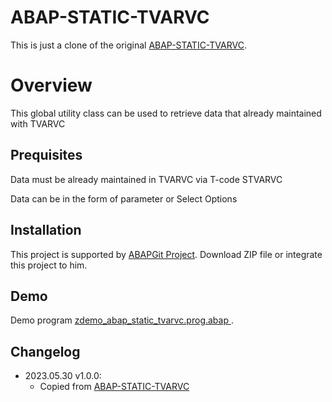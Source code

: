 # ABAP-STATIC-TVARVC

This is just a clone of the original [ABAP-STATIC-TVARVC](https://github.com/aufaraditya/ABAP-STATIC-TVARVC).

# Overview

This global utility class can be used to retrieve data that already maintained with TVARVC

## Prequisites

Data must be already maintained in TVARVC via T-code STVARVC

Data can be in the form of parameter or Select Options

## Installation
This project is supported by <a href="https://github.com/larshp/abapGit">ABAPGit Project</a>. Download ZIP file or integrate this project to him.

## Demo

Demo program [zdemo_abap_static_tvarvc.prog.abap
](https://github.com/wellys3/ABAP-STATIC-TVARVC/blob/main/src/zdemo_abap_static_tvarvc.prog.abap).

## Changelog

- 2023.05.30 v1.0.0:
  - Copied from [ABAP-STATIC-TVARVC](https://github.com/aufaraditya/ABAP-STATIC-TVARVC)